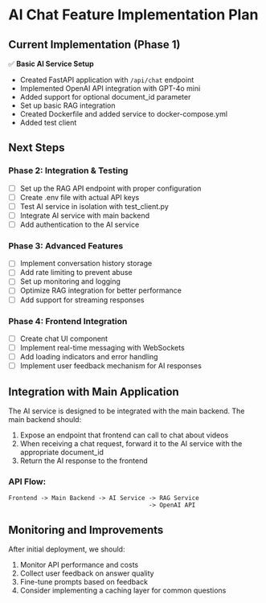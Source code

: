 # AI Chat Feature Implementation Plan

## Current Implementation (Phase 1)

✅ **Basic AI Service Setup**
- Created FastAPI application with `/api/chat` endpoint
- Implemented OpenAI API integration with GPT-4o mini
- Added support for optional document_id parameter
- Set up basic RAG integration
- Created Dockerfile and added service to docker-compose.yml
- Added test client

## Next Steps

### Phase 2: Integration & Testing
- [ ] Set up the RAG API endpoint with proper configuration
- [ ] Create .env file with actual API keys
- [ ] Test AI service in isolation with test_client.py
- [ ] Integrate AI service with main backend
- [ ] Add authentication to the AI service

### Phase 3: Advanced Features
- [ ] Implement conversation history storage
- [ ] Add rate limiting to prevent abuse
- [ ] Set up monitoring and logging
- [ ] Optimize RAG integration for better performance
- [ ] Add support for streaming responses

### Phase 4: Frontend Integration
- [ ] Create chat UI component
- [ ] Implement real-time messaging with WebSockets
- [ ] Add loading indicators and error handling
- [ ] Implement user feedback mechanism for AI responses

## Integration with Main Application

The AI service is designed to be integrated with the main backend. The main backend should:

1. Expose an endpoint that frontend can call to chat about videos
2. When receiving a chat request, forward it to the AI service with the appropriate document_id
3. Return the AI response to the frontend

### API Flow:
```
Frontend -> Main Backend -> AI Service -> RAG Service
                                       -> OpenAI API
```

## Monitoring and Improvements

After initial deployment, we should:

1. Monitor API performance and costs
2. Collect user feedback on answer quality
3. Fine-tune prompts based on feedback
4. Consider implementing a caching layer for common questions 